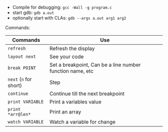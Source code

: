 
- Compile for debugging: `gcc -Wall -g program.c`
- start gdb: `gdb a.out`
- optionally start with CLAs: `gdb --args a.out arg1 arg2`

Commands:

| Commands | Use |
|-|-|
|`refresh`|Refresh the display|
|`layout next`|See your code|
|`break POINT`| Set a breakpoint, Can be a line number function name, etc|
|`next` (`n` for short)|Step|
|`continue`|Continue till the next breakpoint|
|`print VARIABLE`|Print a variables value|
|`print *arr@len*`|Print an array|
|`watch VARIABLE`|Watch a variable for change|



